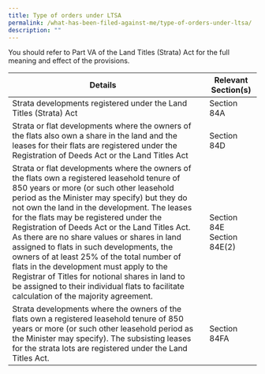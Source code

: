 ```yaml
---
title: Type of orders under LTSA
permalink: /what-has-been-filed-against-me/type-of-orders-under-ltsa/
description: ""
---
```

You should refer to Part VA of the Land Titles (Strata) Act for the full meaning and effect of the provisions.

| Details |  | Relevant Section(s) |
| -------- | -------- | -------- |
| Strata developments registered under the Land Titles (Strata) Act     | | Section 84A
| Strata or flat developments where the owners of the flats also own a share in the land and the leases for their flats are registered under the Registration of Deeds Act or the Land Titles Act | | Section 84D
| Strata or flat developments where the owners of the flats own a registered leasehold tenure of 850 years or more (or such other leasehold period as the Minister may specify) but they do not own the land in the development. The leases for the flats may be registered under the Registration of Deeds Act or the Land Titles Act. As there are no share values or shares in land assigned to flats in such developments, the owners of at least 25% of the total number of flats in the development must apply to the Registrar of Titles for notional shares in land to be assigned to their individual flats to facilitate calculation of the majority agreement.|| Section 84E Section 84E(2)
| Strata developments where the owners of the flats own a registered leasehold tenure of 850 years or more (or such other leasehold period as the Minister may specify). The subsisting leases for the strata lots are registered under the Land Titles Act. || Section 84FA